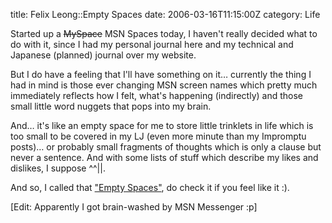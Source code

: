 title: Felix Leong::Empty Spaces
date: 2006-03-16T11:15:00Z
category: Life

Started up a ~~MySpace~~ MSN Spaces today, I haven't really decided what to do with it, since I had my personal journal here and my technical and Japanese (planned) journal over my website.

But I do have a feeling that I'll have something on it… currently the thing I had in mind is those ever changing MSN screen names which pretty much immediately reflects how I felt, what's happening (indirectly) and those small little word nuggets that pops into my brain.

And… it's like an empty space for me to store little trinklets in life which is too small to be covered in my LJ (even more minute than my Impromptu posts)… or probably small fragments of thoughts which is only a clause but never a sentence. And with some lists of stuff which describe my likes and dislikes, I suppose ^^||.

And so, I called that ["Empty Spaces"](http://spaces.msn.com/felixleong7/), do check it if you feel like it :).

[Edit: Apparently I got brain-washed by MSN Messenger :p]
